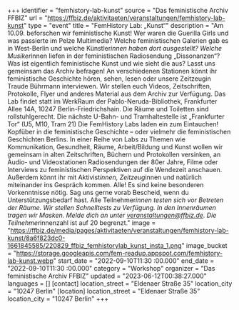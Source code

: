 +++
identifier = "femhistory-lab-kunst"
source = "Das feministische Archiv FFBIZ"
url = "https://ffbiz.de/aktivitaeten/veranstaltungen/femhistory-lab-kunst"
type = "event"
title = "FemHistory Lab: „Kunst“"
description = "Am 10.09. beforschen wir feministische Kunst!
Wer waren die Guerilla Girls und was passierte im Pelze Multimedia? Welche feministischen Galerien gab es in West-Berlin und welche Künstler*innen haben dort ausgestellt? Welche Musiker*innen liefen in der feministischen Radiosendung „Dissonanzen“? Was ist eigentlich feministische Kunst und wie sieht die aus?
Lasst uns gemeinsam das Archiv befragen! An verschiedenen Stationen könnt ihr feministische Geschichte hören, sehen, lesen oder unsere Zeitzeugin Traude Bührmann interviewen. Wir stellen euch Videos, Zeitschriften, Protokolle, Flyer und anderes Material aus dem Archiv zur Verfügung.
Das Lab findet statt im WerkRaum der Pablo-Neruda-Bibliothek, Frankfurter Allee 14A, 10247 Berlin-Friedrichshain. Die Räume und Toiletten sind rollstuhlgerecht. Die nächste U-Bahn- und Tramhaltestelle ist „Frankfurter Tor“ (U5, M10, Tram 21)
Die FemHistory Labs laden ein zum Eintauchen! Kopfüber in die feministische Geschichte – oder vielmehr die feministischen Geschichten Berlins. In einer Reihe von Labs zu Themen wie Kommunikation, Gesundheit, Räume, Arbeit/Bildung und Kunst wollen wir gemeinsam in alten Zeitschriften, Büchern und Protokollen versinken, an Audio- und Videostationen Radiosendungen der 80er Jahre, Filme oder Interviews zu feministischen Perspektiven auf die Wendezeit anschauen. Außerdem könnt ihr mit Aktivist*innen, Zeitzeug*innen und natürlich miteinander ins Gespräch kommen.
Alle! Es sind keine besonderen Vorkenntnisse nötig. Sag uns gerne vorab Bescheid, wenn du Unterstützungsbedarf hast.
Alle Teilnehmer*innen testen sich vor Betreten der Räume. Wir stellen Schnelltests zu Verfügung. In den Innenräumen tragen wir Masken.
Melde dich an unter veranstaltungen@ffbiz.de. Die Teilnehmer*innenzahl ist auf 20 begrenzt."
image = "https://ffbiz.de/media/pages/aktivitaeten/veranstaltungen/femhistory-lab-kunst/8a6f823dc0-1661845585/220829_ffbiz_femhistorylab_kunst_insta_1.png"
image_bucket = "https://storage.googleapis.com/fem-readup.appspot.com/femhistory-lab-kunst.webp"
start_date = "2022-09-10T11:30 :00.000"
end_date = "2022-09-10T11:30 :00.000"
category = "Workshop"
organizer = "Das feministische Archiv FFBIZ"
updated = "2023-06-12T00:38:27.000"
languages = []
[contact]
location_street = "Eldenaer Straße 35"
location_city = "10247 Berlin"
[location]
location_street = "Eldenaer Straße 35"
location_city = "10247 Berlin"
+++